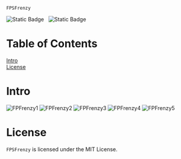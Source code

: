
`FPSFrenzy` 

![Static Badge](https://img.shields.io/badge/In%20Development-darkgreen?style=flat) &nbsp; ![Static Badge](https://img.shields.io/badge/version-v1.0-blue?style=flat)


# Table of Contents
[Intro](#intro)
<br>
[License](#license)
   
# Intro
![FPFrenzy1](https://github.com/user-attachments/assets/1c995154-5529-44c6-babc-d9e0f1c74acb)
![FPFrenzy2](https://github.com/user-attachments/assets/c3b3caa3-7250-432f-9af6-3d5a76fcb316)
![FPFrenzy3](https://github.com/user-attachments/assets/2525e0f5-f16a-40c5-b0a8-0badf83bfa12)
![FPFrenzy4](https://github.com/user-attachments/assets/c0818ebe-5805-494a-986f-43b6266c1389)
![FPFrenzy5](https://github.com/user-attachments/assets/d1c39571-2807-476e-ad0e-ca852a6eab01)


# License
   `FPSFrenzy` is licensed under the MIT License.
